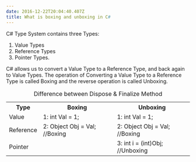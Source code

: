 ```yaml
---
date: 2016-12-22T20:04:40.407Z
title: What is boxing and unboxing in C#
---
```

C# Type System contains three Types:
1. Value Types
2. Reference Types 
3. Pointer Types. 

C# allows us to convert a Value Type to a Reference Type, and back again to Value Types. The operation of Converting a Value Type to a Reference Type is called Boxing and the reverse operation is called Unboxing.

 
<table>
  <caption>Difference between Dispose &amp; Finalize Method</caption>
<tr> 
  <th>
    Type
  </th>
  <th>
    Boxing
  </th>
  <th>
    Unboxing
  </th>
</tr>
  <tr>
    <td>
      Value
  </td>
  <td>
      1:	int Val = 1; 
  </td>
  <td>
       1:	int Val = 1;
  </td>
</tr>
    <tr>
     <td>
      Reference
  </td>
  <td> 
      2:	Object Obj = Val; //Boxing
  </td>
  <td> 
       2:	Object Obj = Val; //Boxing 
  </td>
</tr>
   <tr>
    <td>
      Pointer
  </td>
  <td> 
  </td>
  <td> 
       3:	int i = (int)Obj; //Unboxing
  </td>
</tr>
</table>
